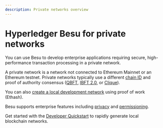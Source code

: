 ```yaml
---
description: Private networks overview
---
```


# Hyperledger Besu for private networks

You can use Besu to develop enterprise applications requiring secure, high-performance transaction
processing in a private network.

A private network is a network not connected to Ethereum Mainnet or an Ethereum testnet.
Private networks typically use a different [chain ID](../concepts/network-and-chain-id.md) and
proof of authority consensus ([QBFT](how-to/configure/consensus/qbft.md),
[IBFT 2.0](how-to/configure/consensus/ibft.md), or [Clique](how-to/configure/consensus/clique.md)).

You can also [create a local development network](tutorials/ethash.md) using proof of work (Ethash).

Besu supports enterprise features including [privacy](concepts/privacy) and [permissioning](concepts/permissioning).

Get started with the [Developer Quickstart](tutorials/quickstart.md) to rapidly generate local
blockchain networks.